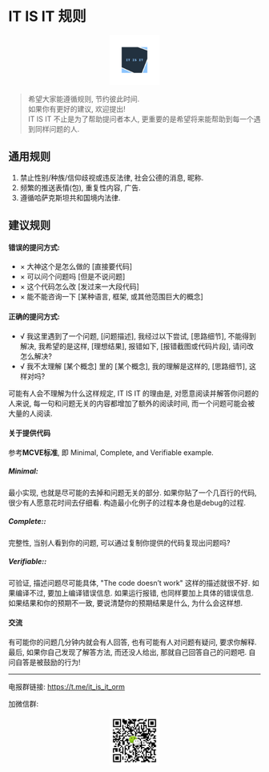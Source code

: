 # IT IS IT 规则
 
<div align="center"><img alt="IT IS IT Logo" src="./assets/logo.png" width="100" /></div>
 
> 希望大家能遵循规则, 节约彼此时间.<br />如果你有更好的建议, 欢迎提出!<br />IT IS IT 不止是为了帮助提问者本人, 更重要的是希望将来能帮助到每一个遇到同样问题的人.

## 通用规则

1. 禁止性别/种族/信仰歧视或违反法律, 社会公德的消息, 昵称.
2. 频繁的推送表情(包), 重复性内容, 广告. 
3. 遵循哈萨克斯坦共和国境内法律.

## 建议规则

#### 错误的提问方式:
- × 大神这个是怎么做的 [直接要代码]
- × 可以问个问题吗 [但是不说问题]
- × 这个代码怎么改 [发过来一大段代码]
- × 能不能咨询一下 [某种语言, 框架, 或其他范围巨大的概念]

#### 正确的提问方式:
- √ 我这里遇到了一个问题, [问题描述], 我经过以下尝试, [思路细节], 不能得到解决, 我希望的是这样, [理想结果], 报错如下, [报错截图或代码片段], 请问改怎么解决?
- √ 我不太理解 [某个概念] 里的 [某个概念], 我的理解是这样的, [思路细节], 这样对吗?

可能有人会不理解为什么这样规定, IT IS IT 的理由是, 对愿意阅读并解答你问题的人来说, 每一句和问题无关的内容都增加了额外的阅读时间, 而一个问题可能会被大量的人阅读.

#### 关于提供代码
参考**MCVE标准**, 即 Minimal, Complete, and Verifiable example.

##### **Minimal:**
最小实现, 也就是尽可能的去掉和问题无关的部分. 如果你贴了一个几百行的代码, 很少有人愿意花时间去仔细看. 构造最小化例子的过程本身也是debug的过程.

##### **Complete:**: 
完整性, 当别人看到你的问题, 可以通过复制你提供的代码复现出问题吗?

##### **Verifiable:**:
可验证, 描述问题尽可能具体, "The code doesn’t work" 这样的描述就很不好. 如果编译不过, 要加上编译错误信息. 如果运行报错, 也同样要加上具体的错误信息. 如果结果和你的预期不一致, 要说清楚你的预期结果是什么, 为什么会这样想.

#### 交流
有可能你的问题几分钟内就会有人回答, 也有可能有人对问题有疑问, 要求你解释. 最后, 如果你自己发现了解答方法, 而还没人给出, 那就自己回答自己的问题吧. 自问自答是被鼓励的行为!

---

电报群链接: https://t.me/it_is_it_orm

加微信群:

<div align="center"><img alt="WeiXin QR Code" src="./assets/wx_qr.png" width="100" /></div>
